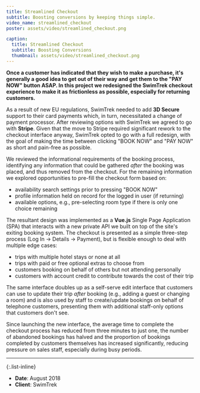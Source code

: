```yaml
---
title: Streamlined Checkout
subtitle: Boosting conversions by keeping things simple.
video_name: streamlined_checkout
poster: assets/video/streamlined_checkout.png

caption:
  title: Streamlined Checkout
  subtitle: Boosting Conversions
  thumbnail: assets/video/streamlined_checkout.png
---
```


**Once a customer has indicated that they wish to make a purchase, it's
generally a good idea to get out of their way and get them to the "PAY NOW"
button ASAP. In this project we redesigned the SwimTrek checkout experience to
make it as frictionless as possible, especially for returning customers.**

As a result of new EU regulations, SwimTrek needed to add **3D Secure** support
to their card payments which, in turn, necessitated a change of payment
processor. After reviewing options with SwimTrek we agreed to go with
**Stripe**. Given that the move to Stripe required significant rework to the
checkout interface anyway, SwimTrek opted to go with a full redesign, with the
goal of making the time between clicking "BOOK NOW" and "PAY NOW" as short and
pain-free as possible.

We reviewed the informational requirements of the booking process, identifying
any information that could be gathered _after_ the booking was placed, and thus
removed from the checkout. For the remaining information we explored
opportunities to pre-fill the checkout form based on:

- availability search settings prior to pressing "BOOK NOW"
- profile information held on record for the logged in user (if returning)
- available options, e.g., pre-selecting room type if there is only one choice remaining

The resultant design was implemented as a **Vue.js** Single Page Application
(SPA) that interacts with a new private API we built on top of the site's
exiting booking system. The checkout is presented as a simple three-step process
(Log In → Details → Payment), but is flexible enough to deal with multiple
edge cases:

- trips with multiple hotel stays or none at all
- trips with paid or free optional extras to choose from
- customers booking on behalf of others but not attending personally
- customers with account credit to contribute towards the cost of their trip
 
The same interface doubles up as a self-serve edit interface that customers can
use to update their trip _after_ booking (e.g., adding a guest or changing a
room) and is also used by staff to create/update bookings on behalf of telephone
customers, presenting them with additional staff-only options that customers
don't see.

Since launching the new interface, the average time to complete the checkout
process has reduced from three minutes to just one, the number of abandoned
bookings has halved and the proportion of bookings completed by customers
themselves has increased significantly, reducing pressure on sales staff,
especially during busy periods.

---

{:.list-inline}
- **Date**: August 2018
- **Client**: SwimTrek

